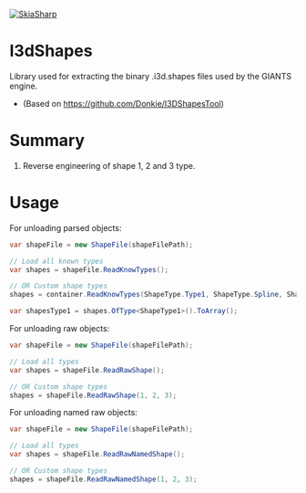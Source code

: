 [![SkiaSharp](https://img.shields.io/nuget/v/VirRus77.I3dShapes)](https://www.nuget.org/packages/VirRus77.I3dShapes)
# I3dShapes
Library used for extracting the binary .i3d.shapes files used by the GIANTS engine.
* (Based on https://github.com/Donkie/I3DShapesTool)

# Summary
1. Reverse engineering of shape 1, 2 and 3 type.

# Usage
For unloading parsed objects:
```C#
var shapeFile = new ShapeFile(shapeFilePath);

// Load all known types
var shapes = shapeFile.ReadKnowTypes();

// OR Custom shape types
shapes = container.ReadKnowTypes(ShapeType.Type1, ShapeType.Spline, ShapeType.NavMesh);

var shapesType1 = shapes.OfType<ShapeType1>().ToArray();
```

For unloading raw objects:
```C#
var shapeFile = new ShapeFile(shapeFilePath);

// Load all types
var shapes = shapeFile.ReadRawShape();

// OR Custom shape types
shapes = shapeFile.ReadRawShape(1, 2, 3);
```

For unloading named raw objects:
```C#
var shapeFile = new ShapeFile(shapeFilePath);

// Load all types
var shapes = shapeFile.ReadRawNamedShape();

// OR Custom shape types
shapes = shapeFile.ReadRawNamedShape(1, 2, 3);
```
